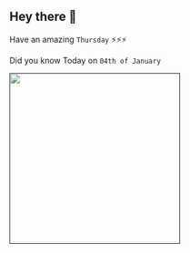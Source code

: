 ## Hey there 👋
Have an amazing `Thursday` ⚡⚡⚡

Did you know Today on `04th of January`
 
 [<img src="" width="300" />]() 
 ```

```
